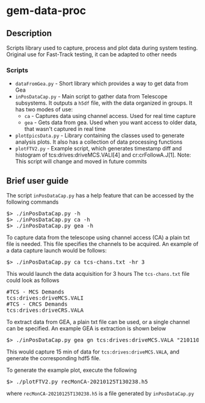 # gem-data-proc
## Description
Scripts library used to capture, process and plot data during system testing. Original use for Fast-Track testing, it can be adapted to other needs

### Scripts
* `dataFromGea.py` - Short library which provides a way to get data from Gea
* `inPosDataCap.py` - Main script to gather data from Telescope subsystems. It outputs a `h5df` file, with the data organized in groups. It has two modes of use:
    * `ca` - Captures data using channel access. Used for real time capture
    * `gea` - Gets data from gea. Used when you want access to older data, that wasn't captured in real time
* `plotEpicsData.py` - Library containing the classes used to generate analysis plots. It also has a collection of data processing functions
* `plotFTV2.py` - Example script, which generates timestamp diff and histogram of tcs:drives:driveMCS.VALI[4] and cr:crFollowA.J[1]. Note: This script will change and moved in future commits
## Brief user guide

The script `inPosDataCap.py` has a help feature that can be accessed by the following commands

<pre>
$> ./inPosDataCap.py -h
$> ./inPosDataCap.py ca -h
$> ./inPosDataCap.py gea -h
</pre>

To capture data from the telescope using channel access (CA) a plain txt file is needed. This file specifies the channels to be acquired. An example of a data capture launch would be follows:

<pre>
$> ./inPosDataCap.py ca tcs-chans.txt -hr 3
</pre>

This would launch the data acquisition for 3 hours
The `tcs-chans.txt` file could look as follows

<pre>
#TCS - MCS Demands
tcs:drives:driveMCS.VALI
#TCS - CRCS Demands
tcs:drives:driveCRS.VALA
</pre>

To extract data from GEA, a plain txt file can be used, or a single channel can be specified. An example GEA is extraction is shown below

<pre>
$> ./inPosDataCap.py gea gn tcs:drives:driveMCS.VALA "210110T0200" "210110T0215" -rn
</pre>

This would capture 15 min of data for `tcs:drives:driveMCS.VALA`, and generate the corresponding hdf5 file.

To generate the example plot, execute the following

<pre>
$> ./plotFTV2.py recMonCA-20210125T130238.h5
</pre>

where `recMonCA-20210125T130238.h5` is a file generated by `inPosDataCap.py`
